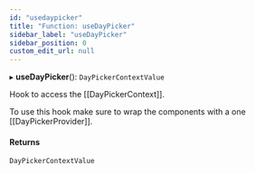 ```yaml
---
id: "usedaypicker"
title: "Function: useDayPicker"
sidebar_label: "useDayPicker"
sidebar_position: 0
custom_edit_url: null
---
```


▸ **useDayPicker**(): `DayPickerContextValue`

Hook to access the [[DayPickerContext]].

To use this hook make sure to wrap the components with a one
[[DayPickerProvider]].

#### Returns

`DayPickerContextValue`
